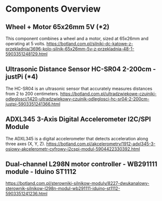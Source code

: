# Components Overview

## Wheel + Motor 65x26mm 5V (*2)
This component combines a wheel and a motor, sized at 65x26mm and operating at 5 volts.
https://botland.com.pl/silniki-dc-katowe-z-przekladnia/3696-kolo-silnik-65x26mm-5v-z-przekladnia-48-1-5903351248129.html


## Ultrasonic Distance Sensor HC-SR04 2-200cm - justPi (*4)
The HC-SR04 is an ultrasonic sensor that accurately measures distances from 2 to 200 centimeters. 
https://botland.com.pl/ultradzwiekowe-czujniki-odleglosci/1420-ultradzwiekowy-czujnik-odleglosci-hc-sr04-2-200cm-justpi-5903351241366.html


## ADXL345 3-Axis Digital Accelerometer I2C/SPI Module
The ADXL345 is a digital accelerometer that detects acceleration along three axes (X, Y, Z). 
https://botland.com.pl/akcelerometry/1912-adxl345-3-osiowy-akcelerometr-cyfrowy-i2cspi-modul-5904422330392.html

## Dual-channel L298N motor controller - WB291111 module - Iduino ST1112
https://botland.com.pl/sterowniki-silnikow-moduly/8227-dwukanalowy-sterownik-silnikow-l298n-modul-wb291111-iduino-st1112-5903351241236.html

